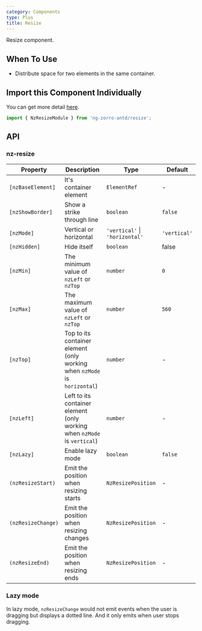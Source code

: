 ```yaml
---
category: Components
type: Plus
title: Resize
---
```


Resize component.

## When To Use

- Distribute space for two elements in the same container.

## Import this Component Individually

You can get more detail [here](/docs/getting-started/en#import-a-component-individually).

```ts
import { NzResizeModule } from 'ng-zorro-antd/resize';
```

## API

### nz-resize

| Property | Description | Type | Default |
| --- | --- | --- | --- |
| `[nzBaseElement]` | It's container element | `ElementRef` | - |
| `[nzShowBorder]` | Show a strike through line | `boolean` | `false` |
| `[nzMode]` | Vertical or horizontal | `'vertical'` \| `'horizontal'` | `'vertical'` | 
| `[nzHidden]` | Hide itself | `boolean` | false |
| `[nzMin]` | The minimum value of `nzLeft` or `nzTop` | `number` | `0` |
| `[nzMax]` | The maximum value of `nzLeft` or `nzTop` | `number` | `560` |
| `[nzTop]` | Top to its container element (only working when `nzMode` is `horizontal`) | `number` | - |
| `[nzLeft]` | Left to its container element (only working when `nzMode` is `vertical`) | `number` | - |
| `[nzLazy]` | Enable lazy mode | `boolean` | `false` |
| `(nzResizeStart)` | Emit the position when resizing starts  | `NzResizePosition` | - |
| `(nzResizeChange)` | Emit the position when resizing changes  | `NzResizePosition` | - |
| `(nzResizeEnd)` | Emit the position when resizing ends  | `NzResizePosition` | - |

### Lazy mode

In lazy mode, `nzResizeChange` would not emit events when the user is dragging but displays a dotted line. And it only emits when user stops dragging.
